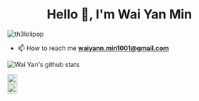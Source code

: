<h1 align="center">Hello 👋, I'm Wai Yan Min</h1>
<p align="left"> <img src="https://komarev.com/ghpvc/?username=th3lolipop" alt="th3lolipop" /> </p>

- 📫  How to reach me **waiyann.min1001@gmail.com**

![Wai Yan's github stats](https://github-readme-stats.vercel.app/api?username=th3lolipop&show_icons=true)


<a href="https://linkedin.com/in/wai-yan-min" target="__blank"><img align="center" src="https://cdn.jsdelivr.net/npm/simple-icons@3.0.1/icons/linkedin.svg" alt="dtherhtun" width="22px" /></a>  
<a href="https://twitter.com/_th3lolipop_" target="__blank"><img align="center" src="https://cdn.jsdelivr.net/npm/simple-icons@v3/icons/twitter.svg" alt="dtherhtun" width="22px" /></a> 
